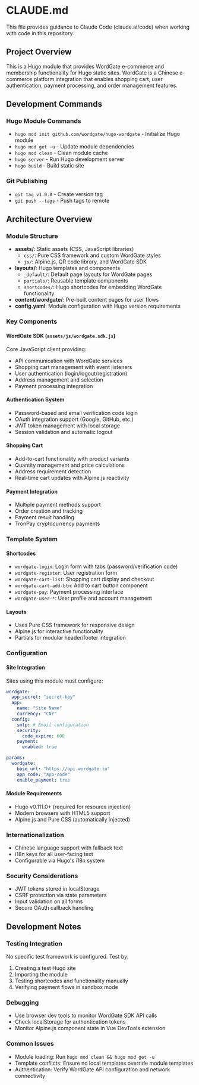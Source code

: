 # CLAUDE.md

This file provides guidance to Claude Code (claude.ai/code) when working with code in this repository.

## Project Overview

This is a Hugo module that provides WordGate e-commerce and membership functionality for Hugo static sites. WordGate is a Chinese e-commerce platform integration that enables shopping cart, user authentication, payment processing, and order management features.

## Development Commands

### Hugo Module Commands
- `hugo mod init github.com/wordgate/hugo-wordgate` - Initialize Hugo module
- `hugo mod get -u` - Update module dependencies
- `hugo mod clean` - Clean module cache
- `hugo server` - Run Hugo development server
- `hugo build` - Build static site

### Git Publishing
- `git tag v1.0.0` - Create version tag
- `git push --tags` - Push tags to remote

## Architecture Overview

### Module Structure
- **assets/**: Static assets (CSS, JavaScript libraries)
  - `css/`: Pure CSS framework and custom WordGate styles
  - `js/`: Alpine.js, QR code library, and WordGate SDK
- **layouts/**: Hugo templates and components
  - `_default/`: Default page layouts for WordGate pages
  - `partials/`: Reusable template components
  - `shortcodes/`: Hugo shortcodes for embedding WordGate functionality
- **content/wordgate/**: Pre-built content pages for user flows
- **config.yaml**: Module configuration with Hugo version requirements

### Key Components

#### WordGate SDK (`assets/js/wordgate.sdk.js`)
Core JavaScript client providing:
- API communication with WordGate services
- Shopping cart management with event listeners
- User authentication (login/logout/registration)
- Address management and selection
- Payment processing integration

#### Authentication System
- Password-based and email verification code login
- OAuth integration support (Google, GitHub, etc.)
- JWT token management with local storage
- Session validation and automatic logout

#### Shopping Cart
- Add-to-cart functionality with product variants
- Quantity management and price calculations
- Address requirement detection
- Real-time cart updates with Alpine.js reactivity

#### Payment Integration
- Multiple payment methods support
- Order creation and tracking
- Payment result handling
- TronPay cryptocurrency payments

### Template System

#### Shortcodes
- `wordgate-login`: Login form with tabs (password/verification code)
- `wordgate-register`: User registration form
- `wordgate-cart-list`: Shopping cart display and checkout
- `wordgate-cart-add-btn`: Add to cart button component
- `wordgate-pay`: Payment processing interface
- `wordgate-user-*`: User profile and account management

#### Layouts
- Uses Pure CSS framework for responsive design
- Alpine.js for interactive functionality
- Partials for modular header/footer integration

### Configuration

#### Site Integration
Sites using this module must configure:
```yaml
wordgate:
  app_secret: "secret-key"
  app:
    name: "Site Name"
    currency: "CNY"
  config:
    smtp: # Email configuration
    security:
      code_expire: 600
    payment:
      enabled: true

params:
  wordgate:
    base_url: "https://api.wordgate.io"
    app_code: "app-code"
    enable_payment: true
```

#### Module Requirements
- Hugo v0.111.0+ (required for resource injection)
- Modern browsers with HTML5 support
- Alpine.js and Pure CSS (automatically injected)

### Internationalization
- Chinese language support with fallback text
- i18n keys for all user-facing text
- Configurable via Hugo's i18n system

### Security Considerations
- JWT tokens stored in localStorage
- CSRF protection via state parameters
- Input validation on all forms
- Secure OAuth callback handling

## Development Notes

### Testing Integration
No specific test framework is configured. Test by:
1. Creating a test Hugo site
2. Importing the module
3. Testing shortcodes and functionality manually
4. Verifying payment flows in sandbox mode

### Debugging
- Use browser dev tools to monitor WordGate SDK API calls
- Check localStorage for authentication tokens
- Monitor Alpine.js component state in Vue DevTools extension

### Common Issues
- Module loading: Run `hugo mod clean && hugo mod get -u`
- Template conflicts: Ensure no local templates override module templates
- Authentication: Verify WordGate API configuration and network connectivity
